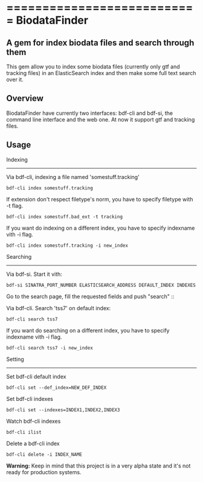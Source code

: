 ===========================
BiodataFinder
===========================

A gem for index biodata files and search through them
-------------------------------------------------------------

This gem allow you to index some biodata files (currently only gtf and tracking files) in an ElasticSearch index and then 
make some full text search over it. 

Overview
----------------

BiodataFinder have currently two interfaces: bdf-cli and bdf-si, the command line interface and the web one. 
At now it support gtf and tracking files.

Usage
------------------

Indexing
____________________

Via bdf-cli, indexing a file named 'somestuff.tracking'

``bdf-cli index somestuff.tracking``

If extension don't respect filetype's norm, you have to specify filetype with -t flag.

``bdf-cli index somestuff.bad_ext -t tracking``

If you want do indexing on a different index, you have to specify indexname vith -i flag.

``bdf-cli index somestuff.tracking -i new_index``

Searching
___________________

Via bdf-si. Start it vith: 

``bdf-si SINATRA_PORT_NUMBER ELASTICSEARCH_ADDRESS DEFAULT_INDEX INDEXES``

Go to the search page, fill the requested fields and push "search" ::

Via bdf-cli. 
Search 'tss7' on default index: 

``bdf-cli search tss7``

If you want do searching on a different index, you have to specify indexname vith -i flag. 

``bdf-cli search tss7 -i new_index``

Setting
_________________________

Set bdf-cli default index 

``bdf-cli set --def_index=NEW_DEF_INDEX``

Set bdf-cli indexes 

``bdf-cli set --indexes=INDEX1,INDEX2,INDEX3``

Watch bdf-cli indexes 

``bdf-cli ilist``

Delete a bdf-cli index

``bdf-cli delete -i INDEX_NAME``









  
**Warning:** Keep in mind that this project is in a very alpha state and it's not ready for production systems.
